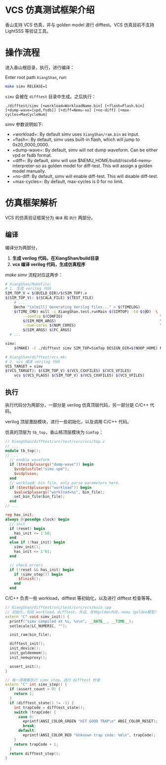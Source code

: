 VCS 仿真测试框架介绍
===========================================

香山支持 VCS 仿真，并与 golden model 进行 difftest。VCS 仿真目前不支持 LightSSS 等验证工具。

# 操作流程

进入香山根目录，执行，进行编译：

Enter root path `XiangShan`, run:

```sh
make simv RELEASE=1
```

`simv` 会被在 `difftest` 目录中生成。之后执行：

```
./difftest/simv [+workload=WorkloadName.bin] [+flash=Flash.bin] [+dump-wave=[vpd,fsdb]] [+diff=Nemu-so] [+no-diff] [+max-cycles=MaxCycleNum]
```

simv 参数说明如下:

* +workload=: By default simv uses `XiangShan/ram.bin` as input.
* +flash=: By default, simv uses built-in flash, which will jump to 0x20_0000_0000.
* +dump-wave=: By default, simv will not dump waveform. Can be either vpd or fsdb format.
* +diff=: By default, simv will use $NEMU_HOME/build/riscv64-nemu-interpreter-so as golden model for diff-test. This will assign a golden model manually.
* +no-diff: By default, simv will enable diff-test. This will disable diff-test.
* +max-cycles=: By default, max-cycles is 0 for no limit.

# 仿真框架解析

VCS 的仿真验证框架分为 `编译` 和 `执行` 两部分。

## 编译

编译分为两部分，

1. **生成 verilog 代码，在XiangShan/build目录**
2. **vcs 编译 verilog 代码，生成仿真程序**

*make simv* 流程对应这两步：
``` sh
# XiangShan/Makefile:
# 1. 生成 verilog 代码
SIM_TOP_V = $(BUILD_DIR)/$(SIM_TOP).v
$(SIM_TOP_V): $(SCALA_FILE) $(TEST_FILE)
	# ...
	@echo "\n[mill] Generating Verilog files..." > $(TIMELOG)
	$(TIME_CMD) mill -i XiangShan.test.runMain $(SIMTOP) -td $(@D)  \
		--config $(CONFIG)                                            \
		$(SIM_MEM_ARGS)                                               \
		--num-cores $(NUM_CORES)                                      \
		$(SIM_ARGS) $(FC_ARGS)
  # ...

simv:
	$(MAKE) -C ./difftest simv SIM_TOP=SimTop DESIGN_DIR=$(NOOP_HOME) NUM_CORES=$(NUM_CORES)

# XiangShan/difftest/vcs.mk:
# 2. vcs 编译 verilog 代码
VCS_TARGET = simv
$(VCS_TARGET): $(SIM_TOP_V) $(VCS_CXXFILES) $(VCS_VFILES)
	vcs $(VCS_FLAGS) $(SIM_TOP_V) $(VCS_CXXFILES) $(VCS_VFILES)

```

## 执行

执行代码分为两部分，一部分是 verilog 仿真顶层代码，另一部分是 C/C++ 代码。

verilog 顶层激励模块，进行一些初始化，以及调用 C/C++ 代码。

仿真的顶层为 `tb_top`，香山核顶层模块为 `SimTop`：
```verilog
// XiangShan/difftest/src/test/vsrc/vcs/top.v
// ...
module tb_top();
// ...
  // enable waveform
  if ($test$plusargs("dump-wave")) begin
    $vcdplusfile("simv.vpd");
    $vcdpluson;
  end
  // workload: bin file, only parse parameters here.
  if ($test$plusargs("workload")) begin
    $value$plusargs("workload=%s", bin_file);
    set_bin_file(bin_file);
  end
// ...

reg has_init;
always @(posedge clock) begin
  // init
  if (reset) begin
    has_init <= 1'b0;
  end
  else if (!has_init) begin
    simv_init();
    has_init <= 1'b1;
  end

  // check errors
  if (!reset && has_init) begin
    if (simv_step()) begin
      $finish();
    end
  end
```

C/C++ 负责一些 workload，difftest 等初始化，以及进行 difftest 检查等等。
```C++
// XiangShan/difftest/src/test/csrc/vcs/main.cpp
// 初始化，包括 workload、difftest、外设、双核golden内存、nemu（golden模型）
extern "C" void simv_init() {
  printf("simv compiled at %s, %s\n", __DATE__, __TIME__);
  setlocale(LC_NUMERIC, "");

  init_ram(bin_file);

  difftest_init();
  init_device();
  init_goldenmem();
  init_nemuproxy();

  assert_init();
}

// 每一周期都执行 simv_step，进行 difftest 检查
extern "C" int simv_step() {
  if (assert_count > 0) {
    return 1;
  }
  if (difftest_state() != -1) {
    int trapCode = difftest_state();
    switch (trapCode) {
      case 0:
        eprintf(ANSI_COLOR_GREEN "HIT GOOD TRAP\n" ANSI_COLOR_RESET);
        break;
      default:
        eprintf(ANSI_COLOR_RED "Unknown trap code: %d\n", trapCode);
    }
    return trapCode + 1;
  }
  return difftest_step();
}
```